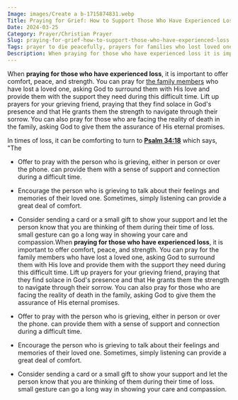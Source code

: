 ```yaml
---
Image: images/Create a b-1715874831.webp
Title: Praying for Grief: How to Support Those Who Have Experienced Loss
Date: 2024-03-25
Category: Prayer/Christian Prayer
Slug: praying-for-grief-how-to-support-those-who-have-experienced-loss
Tags: prayer to die peacefully, prayers for families who lost loved ones, prayer for loss, prayer for grieving friend, prayer for lost loved ones, prayer for loss of friend, prayer for death in the(seeking-gods-blessings-in-love-powerful-prayers-for-him-1722019512 family, sympathy prayer for grieving friend, prayer, christian prayer
Description: When praying for those who have experienced loss it is important to offer comfort peace and strength You can pray for the family members who have lost a loved one asking God to surround them with His love and provide them with the support they need during this difficult time
---
```




When **praying for those who have experienced loss**, it is important to offer comfort, peace, and strength. You can pray for [the family members](/praying-for-someone-in-hospice-care-essential-christian-guide) who have lost a loved one, asking God to surround them with His love and provide them with the support they need during this difficult time. Lift up prayers for your grieving friend, praying that they find solace in God's presence and that He grants them the strength to navigate through their sorrow. You can also pray for those who are facing the reality of death in the family, asking God to give them the assurance of His eternal promises.

In times of loss, it can be comforting to turn to **[Psalm 34:18](https://www.bibleref.com/Psalm/34/Psalm-34-18.html)** which says, "The

- Offer to pray with the person who is grieving, either in person or over the phone.  can provide them with a sense of support and connection during a difficult time.
- Encourage the person who is grieving to talk about their feelings and memories of their loved one. Sometimes, simply listening can provide a great deal of comfort.
- Consider sending a card or a small gift to show your support and let the person know that you are thinking of them during their time of loss.  small gesture can go a long way in showing your care and compassion.When **praying for those who have experienced loss**, it is important to offer comfort, peace, and strength. You can pray for the family members who have lost a loved one, asking God to surround them with His love and provide them with the support they need during this difficult time. Lift up prayers for your grieving friend, praying that they find solace in God's presence and that He grants them the strength to navigate through their sorrow. You can also pray for those who are facing the reality of death in the family, asking God to give them the assurance of His eternal promises.

- Offer to pray with the person who is grieving, either in person or over the phone.  can provide them with a sense of support and connection during a difficult time.
- Encourage the person who is grieving to talk about their feelings and memories of their loved one. Sometimes, simply listening can provide a great deal of comfort.
- Consider sending a card or a small gift to show your support and let the person know that you are thinking of them during their time of loss.  small gesture can go a long way in showing your care and compassion.